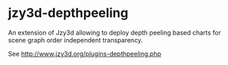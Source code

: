 jzy3d-depthpeeling
==================

An extension of Jzy3d allowing to deploy depth peeling based charts for scene graph order independent transparency.

See http://www.jzy3d.org/plugins-depthpeeling.php
